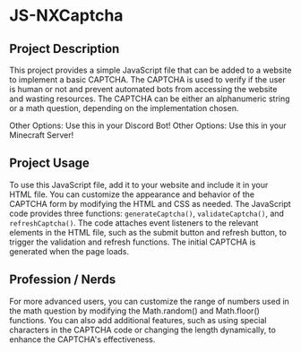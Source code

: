 # JS-NXCaptcha

## Project Description
This project provides a simple JavaScript file that can be added to a website to implement a basic CAPTCHA. The CAPTCHA is used to verify if the user is human or not and prevent automated bots from accessing the website and wasting resources. The CAPTCHA can be either an alphanumeric string or a math question, depending on the implementation chosen.

Other Options: Use this in your Discord Bot! 
Other Options: Use this in your Minecraft Server!

## Project Usage
To use this JavaScript file, add it to your website and include it in your HTML file. You can customize the appearance and behavior of the CAPTCHA form by modifying the HTML and CSS as needed. The JavaScript code provides three functions: `generateCaptcha()`, `validateCaptcha()`, and `refreshCaptcha()`. The code attaches event listeners to the relevant elements in the HTML file, such as the submit button and refresh button, to trigger the validation and refresh functions. The initial CAPTCHA is generated when the page loads.

## Profession / Nerds
For more advanced users, you can customize the range of numbers used in the math question by modifying the Math.random() and Math.floor() functions. You can also add additional features, such as using special characters in the CAPTCHA code or changing the length dynamically, to enhance the CAPTCHA's effectiveness.
